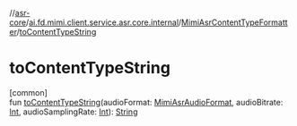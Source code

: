 //[asr-core](../../../index.md)/[ai.fd.mimi.client.service.asr.core.internal](../index.md)/[MimiAsrContentTypeFormatter](index.md)/[toContentTypeString](to-content-type-string.md)

# toContentTypeString

[common]\
fun [toContentTypeString](to-content-type-string.md)(audioFormat: [MimiAsrAudioFormat](../../ai.fd.mimi.client.service.asr.core/-mimi-asr-audio-format/index.md), audioBitrate: [Int](https://kotlinlang.org/api/core/kotlin-stdlib/kotlin/-int/index.html), audioSamplingRate: [Int](https://kotlinlang.org/api/core/kotlin-stdlib/kotlin/-int/index.html)): [String](https://kotlinlang.org/api/core/kotlin-stdlib/kotlin/-string/index.html)
